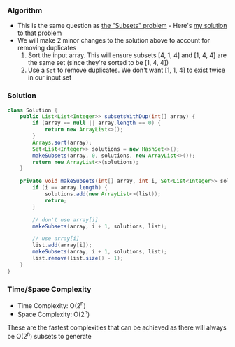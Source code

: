 ### Algorithm

- This is the same question as [the "Subsets" problem](https://leetcode.com/problems/subsets) - Here's [my solution to that problem](https://github.com/RodneyShag/Interview_solutions/blob/master/Solutions/LeetCode/Subsets.md)
- We will make 2 minor changes to the solution above to account for removing duplicates
  1. Sort the input array. This will ensure subsets [4, 1, 4] and [1, 4, 4] are the same set (since they're sorted to be [1, 4, 4])
  1. Use a `Set` to remove duplicates. We don't want [1, 1, 4] to exist twice in our input set


### Solution

```java
class Solution {
    public List<List<Integer>> subsetsWithDup(int[] array) {
        if (array == null || array.length == 0) {
            return new ArrayList<>();
        }
        Arrays.sort(array);
        Set<List<Integer>> solutions = new HashSet<>();
        makeSubsets(array, 0, solutions, new ArrayList<>());
        return new ArrayList<>(solutions);
    }

    private void makeSubsets(int[] array, int i, Set<List<Integer>> solutions, List<Integer> list) {
        if (i == array.length) {
            solutions.add(new ArrayList<>(list));
            return;
        }

        // don't use array[i]
        makeSubsets(array, i + 1, solutions, list);

        // use array[i]
        list.add(array[i]);
        makeSubsets(array, i + 1, solutions, list);
        list.remove(list.size() - 1);
    }
}
```

### Time/Space Complexity

-  Time Complexity: O(2<sup>n</sup>)
- Space Complexity: O(2<sup>n</sup>)

These are the fastest complexities that can be achieved as there will always be O(2<sup>n</sup>) subsets to generate
